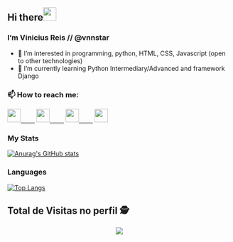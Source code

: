 
 ## Hi there<img src="https://raw.githubusercontent.com/iampavangandhi/iampavangandhi/master/gifs/Hi.gif" width="30px">

### I’m Vinicius Reis // @vnnstar
- 👀 I’m interested in programming, python, HTML, CSS, Javascript (open to other technologies)
- 🌱 I’m currently learning Python Intermediary/Advanced and framework Django
<!--- - 💞️ I’m looking to collaborate on a new job opportunity, being able to acquire new knowledge and professional growth in the programming area --->

### 📫 How to reach me:

<a href="https://www.linkedin.com/in/viniciusdosreis" target="_blank">      <img height="30" width="30" src="https://cdn.jsdelivr.net/gh/devicons/devicon/icons/linkedin/linkedin-original.svg">&nbsp;&nbsp;&nbsp;&nbsp;&nbsp;&nbsp;&nbsp;&nbsp;</img></a> 
<a href="https://www.instagram.com/vinnireis" target="_blank"> <img height="30" width="30" src="https://user-images.githubusercontent.com/80652060/123664227-89065480-d80d-11eb-95e4-72d6ba685473.png"/>&nbsp;&nbsp;&nbsp;&nbsp;&nbsp;&nbsp;&nbsp;&nbsp;</a>
<a href="mailto:v_reis@outlook.com.br" target="_blank"> <img height="30" width="30" src="https://user-images.githubusercontent.com/80652060/123665263-7fc9b780-d80e-11eb-91d0-aee551247b3d.png"/>&nbsp;&nbsp;&nbsp;&nbsp;&nbsp;&nbsp;&nbsp;&nbsp;</a>
<a href="https://wa.me/5511952945737" target="_blank"> <img height="30" width="30" src="https://user-images.githubusercontent.com/80652060/123710083-7fe4aa00-d844-11eb-89c9-460c375543a3.png"/></a>




<!---
vnnstar/vnnstar is a ✨ special ✨ repository because its `README.md` (this file) appears on your GitHub profile.
You can click the Preview link to take a look at your changes.
--->



### My Stats

[![Anurag's GitHub stats](https://github-readme-stats.vercel.app/api?username=vnnstar&theme=tokyonight&hide=contribs,prs,stars,issues)](https://github.com/vnnstar/github-readme-stats)

### Languages

[![Top Langs](https://github-readme-stats.vercel.app/api/top-langs/?username=vnnstar&layout=compact&theme=tokyonight)](https://github.com/vnnstar/github-readme-stats)

 ## Total de Visitas no perfil :detective: <br>
 <p align="center"> 
   <img alingn="center" src="https://profile-counter.glitch.me/vnnstar/count.svg" />
 </p>
